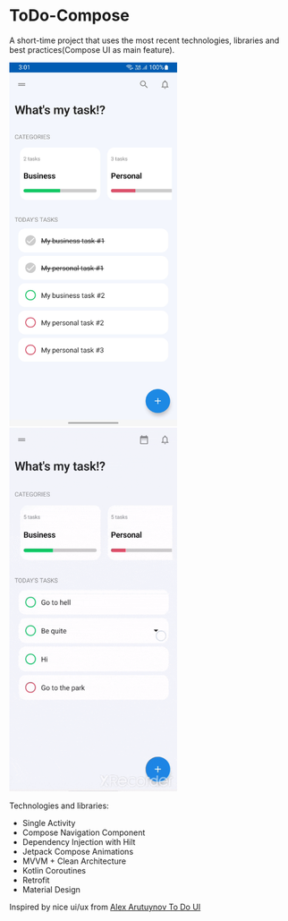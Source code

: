 # ToDo-Compose

A short-time project that uses the most recent technologies, libraries and best practices(Compose UI as main feature).

<img src="https://github.com/AlirezaGoshayesh/ToDo-Compose/blob/main/shots/Shot1.jpg" width="300" height="650"> <img src="https://github.com/AlirezaGoshayesh/ToDo-Compose/blob/main/shots/todo.gif" width="300" height="650">

Technologies and libraries:
- Single Activity
- Compose Navigation Component
- Dependency Injection with Hilt
- Jetpack Compose Animations
- MVVM + Clean Architecture
- Kotlin Coroutines
- Retrofit
- Material Design

Inspired by nice ui/ux from [Alex Arutuynov To Do UI](https://dribbble.com/shots/14100356-ToDo-App-UI)

